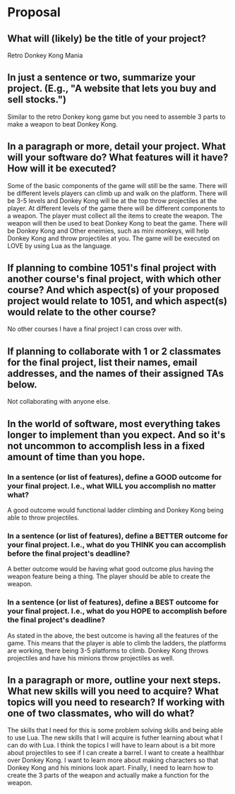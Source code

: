 # Proposal

## What will (likely) be the title of your project?

Retro Donkey Kong Mania

## In just a sentence or two, summarize your project. (E.g., "A website that lets you buy and sell stocks.")

Similar to the retro Donkey kong game but you need to assemble 3 parts to make a weapon to beat Donkey Kong.

## In a paragraph or more, detail your project. What will your software do? What features will it have? How will it be executed?

Some of the basic components of the game will still be the same. There will be different levels players can climb up and walk on the platform. There will be 3-5 levels and Donkey Kong will be at the top throw projectiles at the player. 
At different levels of the game there will be different components to a weapon. The player must collect all the items to create the weapon. The weapon will then be used to beat Donkey Kong to beat the game. There will be Donkey Kong and Other eneimies, such as mini monkeys, will help Donkey Kong and throw projectiles at you. The game will be executed on LOVE by using Lua as the language. 

## If planning to combine 1051's final project with another course's final project, with which other course? And which aspect(s) of your proposed project would relate to 1051, and which aspect(s) would relate to the other course?

No other courses I have a final project I can cross over with. 

## If planning to collaborate with 1 or 2 classmates for the final project, list their names, email addresses, and the names of their assigned TAs below.

Not collaborating with anyone else. 

## In the world of software, most everything takes longer to implement than you expect. And so it's not uncommon to accomplish less in a fixed amount of time than you hope.

### In a sentence (or list of features), define a GOOD outcome for your final project. I.e., what WILL you accomplish no matter what?

A good outcome would functional ladder climbing and Donkey Kong being able to throw projectiles.

### In a sentence (or list of features), define a BETTER outcome for your final project. I.e., what do you THINK you can accomplish before the final project's deadline?

A better outcome would be having what good outcome plus having the weapon feature being a thing. The player should be able to create the weapon. 

### In a sentence (or list of features), define a BEST outcome for your final project. I.e., what do you HOPE to accomplish before the final project's deadline?

As stated in the above, the best outcome is having all the features of the game. This means that the player is able to climb the ladders, the platforms are working, there being 3-5 platforms to climb. Donkey Kong throws projectiles and have his minions throw projectiles as well. 

## In a paragraph or more, outline your next steps. What new skills will you need to acquire? What topics will you need to research? If working with one of two classmates, who will do what?

The skills that I need for this is some problem solving skills and being able to use Lua. The new skills that I will acquire is futher learning about what I can do with Lua. I think the topics I will have to learn about is a bit more about projectiles to see if I can create a barrel. I want to create a healthbar over Donkey Kong. I want to learn more about making characters so that Donkey Kong and his minions look apart. Finally, I need to learn how to create the 3 parts of the weapon and actually make a function for the weapon. 
